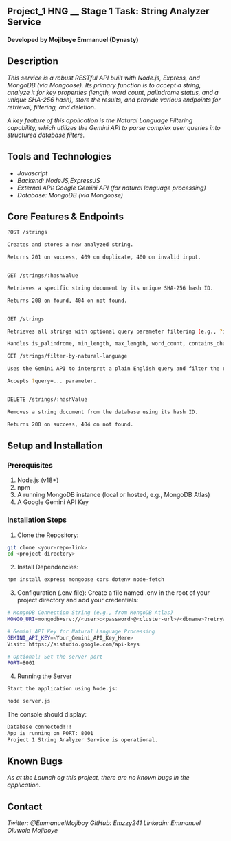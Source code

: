 ## Project_1 HNG __ Stage 1 Task: String Analyzer Service
#### Developed by Mojiboye Emmanuel (Dynasty)

## Description
_This service is a robust RESTful API built with Node.js, Express, and MongoDB (via Mongoose). Its primary function is to accept a string, analyze it for key properties (length, word count, palindrome status, and a unique SHA-256 hash), store the results, and provide various endpoints for retrieval, filtering, and deletion._

_A key feature of this application is the Natural Language Filtering capability, which utilizes the Gemini API to parse complex user queries into structured database filters._

## Tools and Technologies
* _Javascript_
* _Backend: NodeJS,ExpressJS_
* _External API: Google Gemini API (for natural language processing)_
* _Database: MongoDB (via Mongoose)_

## Core Features & Endpoints

```sh
POST /strings

Creates and stores a new analyzed string.

Returns 201 on success, 409 on duplicate, 400 on invalid input.

```

```sh

GET /strings/:hashValue

Retrieves a specific string document by its unique SHA-256 hash ID.

Returns 200 on found, 404 on not found.

```

```sh

GET /strings

Retrieves all strings with optional query parameter filtering (e.g., ?is_palindrome=true).

Handles is_palindrome, min_length, max_length, word_count, contains_character.

```

```sh
GET /strings/filter-by-natural-language

Uses the Gemini API to interpret a plain English query and filter the results.

Accepts ?query=... parameter.

```

```sh

DELETE /strings/:hashValue

Removes a string document from the database using its hash ID.

Returns 200 on success, 404 on not found.

```

## Setup and Installation

### Prerequisites

1. Node.js (v18+)
2. npm
3. A running MongoDB instance (local or hosted, e.g., MongoDB Atlas)
4. A Google Gemini API Key

### Installation Steps

1. Clone the Repository:
```sh
git clone <your-repo-link>
cd <project-directory>
```

2. Install Dependencies:

```sh
npm install express mongoose cors dotenv node-fetch
```

3. Configuration (.env file):
Create a file named .env in the root of your project directory and add your credentials:

```sh
# MongoDB Connection String (e.g., from MongoDB Atlas)
MONGO_URI=mongodb+srv://<user>:<password>@<cluster-url>/<dbname>?retryWrites=true&w=majority

# Gemini API Key for Natural Language Processing
GEMINI_API_KEY=<Your_Gemini_API_Key_Here>
Visit: https://aistudio.google.com/api-keys

# Optional: Set the server port
PORT=8001 
```

4. Running the Server

```sh
Start the application using Node.js:

node server.js

```

The console should display:

```sh
Database connected!!!
App is running on PORT: 8001
Project 1 String Analyzer Service is operational.
```

## Known Bugs
_As at the Launch og this project, there are no known bugs in the application._

## Contact
_Twitter: @EmmanuelMojiboy_
_GitHub: Emzzy241_
_Linkedin: Emmanuel Oluwole Mojiboye_